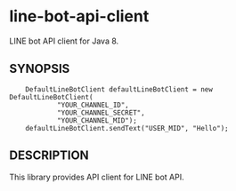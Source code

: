 # line-bot-api-client

LINE bot API client for Java 8.

## SYNOPSIS

        DefaultLineBotClient defaultLineBotClient = new DefaultLineBotClient(
                "YOUR_CHANNEL_ID",
                "YOUR_CHANNEL_SECRET",
                "YOUR_CHANNEL_MID");
        defaultLineBotClient.sendText("USER_MID", "Hello");

## DESCRIPTION

This library provides API client for LINE bot API.

